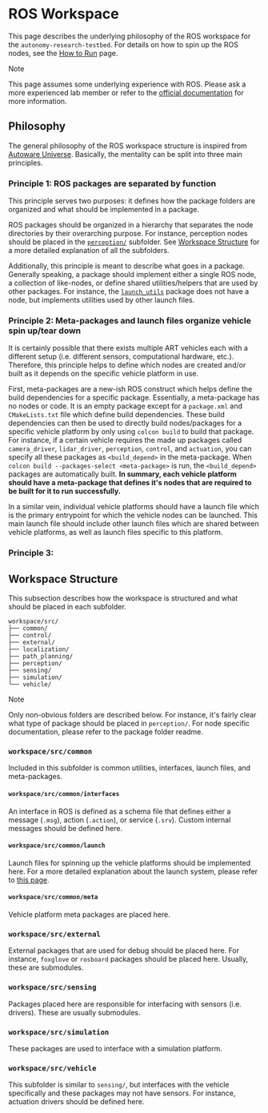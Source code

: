 # ROS Workspace

This page describes the underlying philosophy of the ROS workspace for the
`autonomy-research-testbed`. For details on how to spin up the ROS nodes, see the
[How to Run](./how-to-run.md) page.

> [!NOTE]
> This page assumes some underlying experience with ROS. Please ask a more experienced
> lab member or refer to the [official documentation](https://docs.ros.org) for more
> information.

## Philosophy

The general philosophy of the ROS workspace structure is inspired from
[Autoware Universe](https://github.com/autowarefoundation/autoware.universe.git).
Basically, the mentality can be split into three main principles.

### Principle 1: ROS packages are separated by function

This principle serves two purposes: it defines how the package folders are organized and
what should be implemented in a package.

ROS packages should be organized in a hierarchy that separates the node directories by
their overarching purpose. For instance, perception nodes should be placed in the
[`perception/`](../workspace/src/perception/) subfolder. See
[Workspace Structure](#workspace-structure) for a more detailed explanation of all the
subfolders.

Additionally, this principle is meant to describe what goes in a package. Generally
speaking, a package should implement either a single ROS node, a collection of
like-nodes, or define shared utilities/helpers that are used by other packages. For
instance, the [`launch_utils`](../workspace/src/common/launch/launch_utils/) package
does not have a node, but implements utilities used by other launch files.

### Principle 2: Meta-packages and launch files organize vehicle spin up/tear down

It is certainly possible that there exists multiple ART vehicles each with a different
setup (i.e. different sensors, computational hardware, etc.). Therefore, this principle
helps to define which nodes are created and/or built as it depends on the specific
vehicle platform in use.

First, meta-packages are a new-ish ROS construct which helps define the build
dependencies for a specific package. Essentially, a meta-package has no nodes or code.
It is an empty package except for a `package.xml` and `CMakeLists.txt` file which define
build dependencies. These build dependencies can then be used to directly build
nodes/packages for a specific vehicle platform by only using `colcon build` to build
that package. For instance, if a certain vehicle requires the made up packages called
`camera_driver`, `lidar_driver`, `perception`, `control`, and `actuation`, you can
specify all these packages as `<build_depend>` in the meta-package. When
`colcon build --packages-select <meta-package>` is run, the `<build_depend>` packages
are automatically built. **In summary, each vehicle platform should have a meta-package
that defines it's nodes that are required to be built for it to run successfully.**

In a similar vein, individual vehicle platforms should have a launch file which is the
primary entrypoint for which the vehicle nodes can be launched. This main launch file
should include other launch files which are shared between vehicle platforms, as well
as launch files specific to this platform.

### Principle 3:

## Workspace Structure

This subsection describes how the workspace is structured and what should be placed
in each subfolder.

```
workspace/src/
├── common/
├── control/
├── external/
├── localization/
├── path_planning/
├── perception/
├── sensing/
├── simulation/
└── vehicle/
```

> [!NOTE]
> Only non-obvious folders are described below. For instance, it's fairly clear what
> type of package should be placed in `perception/`. For node specific documentation,
> please refer to the package folder readme.

### `workspace/src/common`

Included in this subfolder is common utilities, interfaces, launch files, and
meta-packages.

#### `workspace/src/common/interfaces`

An interface in ROS is defined as a schema file that defines either a message (`.msg`),
action (`.action`), or service (`.srv`). Custom internal messages should be defined
here.

#### `workspace/src/common/launch`

Launch files for spinning up the vehicle platforms should be implemented here. For a
more detailed explanation about the launch system, please refer to
[this page](./launch_system.md).

#### `workspace/src/common/meta`

Vehicle platform meta packages are placed here.

### `workspace/src/external`

External packages that are used for debug should be placed here. For instance,
`foxglove` or `rosboard` packages should be placed here. Usually, these are submodules.

### `workspace/src/sensing`

Packages placed here are responsible for interfacing with sensors (i.e. drivers).
These are usually submodules.

### `workspace/src/simulation`

These packages are used to interface with a simulation platform.

### `workspace/src/vehicle`

This subfolder is similar to `sensing/`, but interfaces with the vehicle specifically
and these packages may not have sensors. For instance, actuation drivers should be
defined here.

